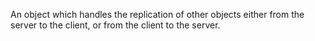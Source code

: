 An object which handles the replication of other objects either from the
server to the client, or from the client to the server.